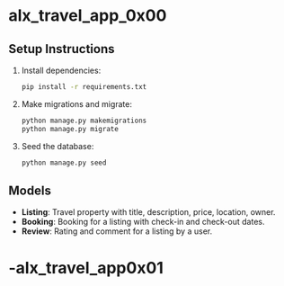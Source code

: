 # alx_travel_app_0x00

## Setup Instructions

1. Install dependencies:
   ```bash
   pip install -r requirements.txt
   ```

2. Make migrations and migrate:
   ```bash
   python manage.py makemigrations
   python manage.py migrate
   ```

3. Seed the database:
   ```bash
   python manage.py seed
   ```

## Models

- **Listing**: Travel property with title, description, price, location, owner.
- **Booking**: Booking for a listing with check-in and check-out dates.
- **Review**: Rating and comment for a listing by a user.

# -alx_travel_app0x01
